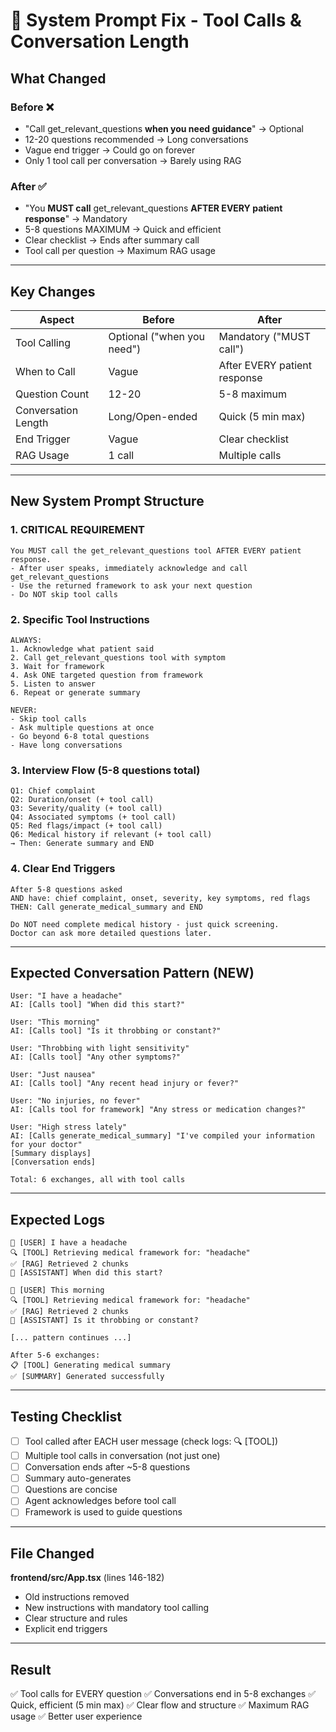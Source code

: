 # 🔧 System Prompt Fix - Tool Calls & Conversation Length

## What Changed

### Before ❌
- "Call get_relevant_questions **when you need guidance**" → Optional
- 12-20 questions recommended → Long conversations
- Vague end trigger → Could go on forever
- Only 1 tool call per conversation → Barely using RAG

### After ✅
- "You **MUST call** get_relevant_questions **AFTER EVERY patient response**" → Mandatory
- 5-8 questions MAXIMUM → Quick and efficient
- Clear checklist → Ends after summary call
- Tool call per question → Maximum RAG usage

---

## Key Changes

| Aspect | Before | After |
|--------|--------|-------|
| Tool Calling | Optional ("when you need") | Mandatory ("MUST call") |
| When to Call | Vague | After EVERY patient response |
| Question Count | 12-20 | 5-8 maximum |
| Conversation Length | Long/Open-ended | Quick (5 min max) |
| End Trigger | Vague | Clear checklist |
| RAG Usage | 1 call | Multiple calls |

---

## New System Prompt Structure

### 1. CRITICAL REQUIREMENT
```
You MUST call the get_relevant_questions tool AFTER EVERY patient response.
- After user speaks, immediately acknowledge and call get_relevant_questions
- Use the returned framework to ask your next question
- Do NOT skip tool calls
```

### 2. Specific Tool Instructions
```
ALWAYS:
1. Acknowledge what patient said
2. Call get_relevant_questions tool with symptom
3. Wait for framework
4. Ask ONE targeted question from framework
5. Listen to answer
6. Repeat or generate summary

NEVER:
- Skip tool calls
- Ask multiple questions at once
- Go beyond 6-8 total questions
- Have long conversations
```

### 3. Interview Flow (5-8 questions total)
```
Q1: Chief complaint
Q2: Duration/onset (+ tool call)
Q3: Severity/quality (+ tool call)
Q4: Associated symptoms (+ tool call)
Q5: Red flags/impact (+ tool call)
Q6: Medical history if relevant (+ tool call)
→ Then: Generate summary and END
```

### 4. Clear End Triggers
```
After 5-8 questions asked
AND have: chief complaint, onset, severity, key symptoms, red flags
THEN: Call generate_medical_summary and END

Do NOT need complete medical history - just quick screening.
Doctor can ask more detailed questions later.
```

---

## Expected Conversation Pattern (NEW)

```
User: "I have a headache"
AI: [Calls tool] "When did this start?"

User: "This morning"
AI: [Calls tool] "Is it throbbing or constant?"

User: "Throbbing with light sensitivity"
AI: [Calls tool] "Any other symptoms?"

User: "Just nausea"
AI: [Calls tool] "Any recent head injury or fever?"

User: "No injuries, no fever"
AI: [Calls tool for framework] "Any stress or medication changes?"

User: "High stress lately"
AI: [Calls generate_medical_summary] "I've compiled your information for your doctor"
[Summary displays]
[Conversation ends]

Total: 6 exchanges, all with tool calls
```

---

## Expected Logs

```
📝 [USER] I have a headache
🔍 [TOOL] Retrieving medical framework for: "headache"
✅ [RAG] Retrieved 2 chunks
📝 [ASSISTANT] When did this start?

📝 [USER] This morning
🔍 [TOOL] Retrieving medical framework for: "headache"
✅ [RAG] Retrieved 2 chunks
📝 [ASSISTANT] Is it throbbing or constant?

[... pattern continues ...]

After 5-6 exchanges:
📋 [TOOL] Generating medical summary
✅ [SUMMARY] Generated successfully
```

---

## Testing Checklist

- [ ] Tool called after EACH user message (check logs: 🔍 [TOOL])
- [ ] Multiple tool calls in conversation (not just one)
- [ ] Conversation ends after ~5-8 questions
- [ ] Summary auto-generates
- [ ] Questions are concise
- [ ] Agent acknowledges before tool call
- [ ] Framework is used to guide questions

---

## File Changed

**frontend/src/App.tsx** (lines 146-182)
- Old instructions removed
- New instructions with mandatory tool calling
- Clear structure and rules
- Explicit end triggers

---

## Result

✅ Tool calls for EVERY question
✅ Conversations end in 5-8 exchanges
✅ Quick, efficient (5 min max)
✅ Clear flow and structure
✅ Maximum RAG usage
✅ Better user experience
